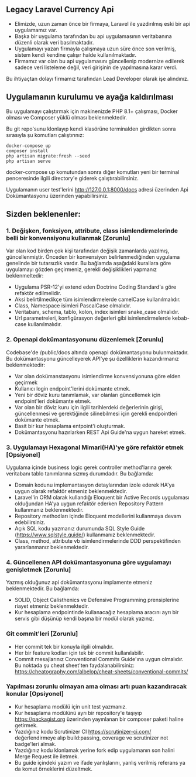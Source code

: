 ## Legacy Laravel Currency Api

- Elimizde, uzun zaman önce bir firmaya, Laravel ile yazdırılmış eski bir api uygulamamız var. 
- Başka bir uygulama tarafından bu api uygulamasının veritabanına düzenli olarak veri basılmaktadır.
- Uygulamayı yazan firmayla çalışmaya uzun süre önce son verilmiş, sistem kendi kendine çalışır halde kullanılmaktadır.
- Firmamız var olan bu api uygulamasını güncellenip modernize edilerek sadece veri listeleme değil, veri girişinin de yapılmasına karar verdi.

Bu ihtiyaçtan dolayı firmamız tarafından Lead Developer olarak işe alındınız.

## Uygulamanın kurulumu ve ayağa kaldırılması

Bu uygulamayı çalıştırmak için makinenizde PHP 8.1+ çalışması, Docker olması ve Composer yüklü olması beklenmektedir.

Bu git repo'sunu klonlayıp kendi klasörüne terminalden girdikten sonra sırasıyla şu komutları çalıştırınız:
```shell
docker-compose up
composer install
php artisan migrate:fresh --seed
php artisan serve
```
docker-compose up komutundan sonra diğer komutları yeni bir terminal penceresinde ilgili directory'e giderek çalıştırabilirsiniz.

Uygulamanın user test'lerini http://127.0.0.1:8000/docs adresi üzerinden Api Dokümantasyonu üzerinden yapabilirsiniz.

## Sizden beklenenler:

### 1. Değişken, fonksiyon, attribute, class isimlendirmelerinde belli bir konvensiyonu kullanmak [Zorunlu]

Var olan kod birden çok kişi tarafından değişik zamanlarda yazılmış, güncellenmiştir. 
Önceden bir konvensiyon belirlenmediğinden uygulama genelinde bir tutarsızlık vardır.
Bu bağlamda aşağıdaki kurallara göre uygulamayı gözden geçirmeniz, gerekli değişiklikleri yapmanız beklenmeltedir:

- Uygulama PSR-12'yi extend eden Doctrine Coding Standard'a göre refaktör edilmelidir.
- Aksi belirtilmedikçe tüm isimlendirmelerde camelCase kullanılmalıdır.
- Class, Namespace isimleri PascalCase olmalıdır.
- Veritabanı, schema, tablo, kolon, index isimleri snake_case olmalıdır.
- Url parametreleri, konfigürasyon değerleri gibi isimlendirmelerde kebab-case kullanılmalıdır.

### 2. Openapi dokümantasyonunu düzenlemek [Zorunlu]

Codebase'de /public/docs altında openapi dokümantasyonu bulunmaktadır. 
Bu dokümantasyonu güncelleyerek API'ye şu özelliklerin kazandırmanız beklenmektedir:

- Var olan dokümanstasyonu isimlendirme konvensiyonuna göre elden geçirmek
- Kullanıcı login endpoint'lerini dokümante etmek.
- Yeni bir döviz kuru tanımlamak, var olanları güncellemek için endpoint'leri dokümante etmek.
- Var olan bir döviz kuru için ilgili tarihlerdeki değerlerinin girişi, güncellenmesi ve gerektiğinde silinebilmesi için gerekli endpointleri dokümante etmek.
- Basit bir kur hesaplama entpoint'i oluşturmak.
- Dokümantasyonu hazırlarken REST Api Guide'na uygun hareket etmek.


### 3. Uygulamayı Hexagonal Mimari(HA)'ye göre refaktör etmek [Opsiyonel]

Uygulama içinde business logic gerek controller method'larına gerek veritabanı tablo tanımlarına sızmış durumdadır.
Bu bağlamda:

- Domain kodunu implemantasyon detaylarından izole ederek HA'ya uygun olarak refaktör etmeniz beklenmektedir.
- Laravel'in ORM olarak kullandığı Eloquent bir Active Records uygulaması olduğundan HA'ya uygun refaktör ederken Repository Pattern kullanmanız beklenmektedir.
- Repository methodları içinde Eloquent modellerini kullanmaya devam edebilirsiniz.
- Açık SQL kodu yazmanız durumunda SQL Style Guide (https://www.sqlstyle.guide/) kullanmanız beklenmektedir.
- Class, method, attribute vb isimlendirmelerinde DDD perspektifinden yararlanmanız beklenmektedir.

### 4. Güncellenen API dokümantasyonuna göre uygulamayı genişletmek [Zorunlu]

Yazmış olduğunuz api dokümantasyonu implamente etmeniz beklenmektedir. Bu bağlamda:

- SOLID, Object Calisthenics ve Defensive Programming prensiplerine riayet etmeniz beklenmektedir.
- Kur hesaplama endpointinde kullanacağız hesaplama aracını ayrı bir servis gibi düşünüp kendi başına bir modül olarak yazınız.

### Git commit'leri [Zorunlu]

- Her commit tek bir konuyla ilgili olmalıdır.
- Her bir feature kodları için tek bir commit kullanılabilir.
- Commit mesajlarınız Conventional Commits Guide'ına uygun olmalıdır. Bu noktada şu cheat sheet'ten faydalanabilirsiniz: https://cheatography.com/albelop/cheat-sheets/conventional-commits/

### Yapılması zorunlu olmayan ama olması artı puan kazandıracak konular [Opsiyonel]

- Kur hesaplama modülü için unit test yazmanız.
- Kur hesaplama modülünü ayrı bir repository'e taşıyıp https://packagist.org üzerinden yayınlanan bir composer paketi haline getirmek. 
- Yazdığınız kodu Scrutinizer CI https://scrutinizer-ci.com/ değerlendirmeye alıp build:passing, coverage ve scrutinizer not badge'leri almak.
- Yazdığınız kodu klonlamak yerine fork edip uygulamanın son halini Merge Request ile iletmek.
- Bu guide içindeki yazım ve ifade yanlışlarını, yanlış verilmiş referans ya da komut örneklerini düzeltmek.  



